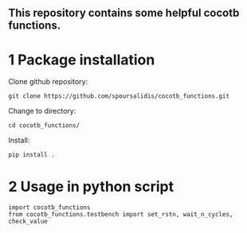 This repository contains some helpful cocotb functions.
----
# 1 Package installation
Clone github repository:
```
git clone https://github.com/spoursalidis/cocotb_functions.git
```

Change to directory:
```
cd cocotb_functions/
```

Install:
```
pip install .
```

# 2 Usage in python script
```
import cocotb_functions
from cocotb_functions.testbench import set_rstn, wait_n_cycles, check_value
```
